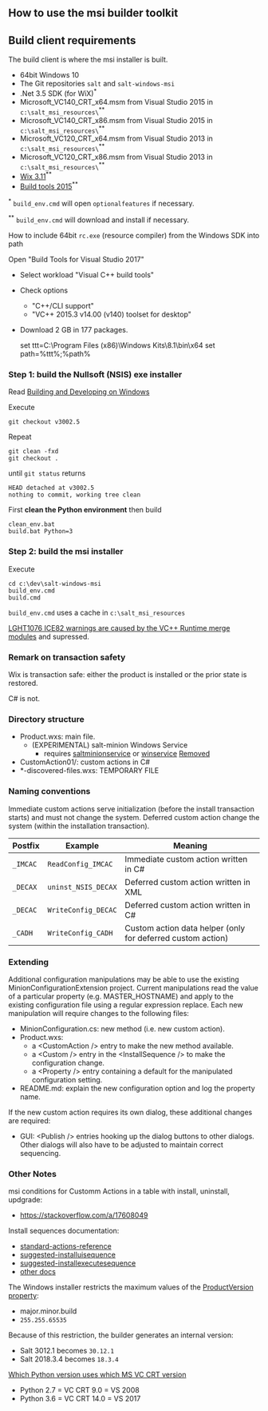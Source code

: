 ## How to use the msi builder toolkit

## Build client requirements

The build client is where the msi installer is built.

- 64bit Windows 10
- The Git repositories `salt` and `salt-windows-msi`
- .Net 3.5 SDK (for WiX)<sup>*</sup>
- Microsoft_VC140_CRT_x64.msm from Visual Studio 2015 in `c:\salt_msi_resources\`<sup>**</sup>
- Microsoft_VC140_CRT_x86.msm from Visual Studio 2015 in `c:\salt_msi_resources\`<sup>**</sup>
- Microsoft_VC120_CRT_x64.msm from Visual Studio 2013 in `c:\salt_msi_resources\`<sup>**</sup>
- Microsoft_VC120_CRT_x86.msm from Visual Studio 2013 in `c:\salt_msi_resources\`<sup>**</sup>
- [Wix 3.11](http://wixtoolset.org/releases/)<sup>**</sup>
- [Build tools 2015](https://www.microsoft.com/en-US/download/confirmation.aspx?id=48159)<sup>**</sup>

<sup>*</sup> `build_env.cmd` will open `optionalfeatures` if necessary.

<sup>**</sup> `build_env.cmd` will download and install if necessary.

How to include 64bit `rc.exe` (resource compiler) from the Windows SDK into path

Open "Build Tools for Visual Studio 2017"
- Select workload "Visual C++ build tools"
- Check options
  -  "C++/CLI support"
  -  "VC++ 2015.3 v14.00 (v140) toolset for desktop"
- Download 2 GB in 177 packages.

    set ttt=C:\Program Files (x86)\Windows Kits\8.1\bin\x64
    set path=%ttt%;%path%


### Step 1: build the Nullsoft (NSIS) exe installer

Read [Building and Developing on Windows](https://docs.saltstack.com/en/latest/topics/installation/windows.html#building-and-developing-on-windows)

Execute

    git checkout v3002.5

Repeat

    git clean -fxd
    git checkout .

until `git status` returns

    HEAD detached at v3002.5
    nothing to commit, working tree clean

First **clean the Python environment** then build

    clean_env.bat
    build.bat Python=3

### Step 2: build the msi installer

Execute

    cd c:\dev\salt-windows-msi
    build_env.cmd
    build.cmd

`build_env.cmd` uses a cache in `c:\salt_msi_resources`


[LGHT1076 ICE82 warnings are caused by the VC++ Runtime merge modules](https://sourceforge.net/p/wix/mailman/message/22945366/) and supressed.


### Remark on transaction safety

Wix is transaction safe: either the product is installed or the prior state is restored.

C# is not.

### Directory structure

- Product.wxs: main file.
  - (EXPERIMENTAL) salt-minion Windows Service
    - requires [saltminionservice](https://github.com/saltstack/salt/blob/167cdb344732a6b85e6421115dd21956b71ba25a/salt/utils/saltminionservice.py) or [winservice](https://github.com/saltstack/salt/blob/3fb24929c6ebc3bfbe2a06554367f8b7ea980f5e/salt/utils/winservice.py) [Removed](https://github.com/saltstack/salt/commit/8c01aacd9b4d6be2e8cf991e3309e2a378737ea0)
- CustomAction01/: custom actions in C#
- *-discovered-files.wxs: TEMPORARY FILE

### Naming conventions

Immediate custom actions serve initialization (before the install transaction starts) and must not change the system.
Deferred custom action change the system (within the installation transaction).

Postfix  | Example                            | Meaning
-------- | ---------------------------------- | -------
`_IMCAC` | `ReadConfig_IMCAC`                 | Immediate custom action written in C#
`_DECAX` | `uninst_NSIS_DECAX`                | Deferred custom action written in XML
`_DECAC` | `WriteConfig_DECAC`                | Deferred custom action written in C#
`_CADH`  | `WriteConfig_CADH`                 | Custom action data helper (only for deferred custom action)

### Extending

Additional configuration manipulations may be able to use the existing
MinionConfigurationExtension project. Current manipulations read the
value of a particular property (e.g. MASTER\_HOSTNAME) and apply to the
existing configuration file using a regular expression replace. Each new
manipulation will require changes to the following files:

- MinionConfiguration.cs: new method (i.e. new custom action).
- Product.wxs:
  - a &lt;CustomAction /&gt; entry to make the new method available.
  - a &lt;Custom /&gt; entry in the &lt;InstallSequence /&gt; to make the configuration change.
  - a &lt;Property /&gt; entry containing a default for the manipulated configuration setting.
- README.md: explain the new configuration option and log the property name.

If the new custom action requires its own dialog, these additional changes are required:

- GUI: &lt;Publish /&gt; entries hooking up the dialog buttons to other dialogs.
  Other dialogs will also have to be adjusted to maintain correct sequencing.


### Other Notes
msi conditions for Customm Actions in a table with install, uninstall, updgrade:
- https://stackoverflow.com/a/17608049


Install sequences documentation:

- [standard-actions-reference](https://docs.microsoft.com/en-us/windows/win32/msi/standard-actions-reference)
- [suggested-installuisequence](https://docs.microsoft.com/en-us/windows/win32/msi/suggested-installuisequence)
- [suggested-installexecutesequence](https://docs.microsoft.com/en-us/windows/win32/msi/suggested-installexecutesequence)
- [other docs](https://www.advancedinstaller.com/user-guide/standard-actions.html)

The Windows installer restricts the maximum values of the [ProductVersion property](https://docs.microsoft.com/en-us/windows/win32/msi/productversion):

- major.minor.build
- `255.255.65535`

Because of this restriction, the builder generates an internal version:
 - Salt 3012.1 becomes `30.12.1`
 - Salt 2018.3.4 becomes `18.3.4`


[Which Python version uses which MS VC CRT version](https://wiki.python.org/moin/WindowsCompilers)

- Python 2.7 = VC CRT 9.0 = VS 2008
- Python 3.6 = VC CRT 14.0 = VS 2017

